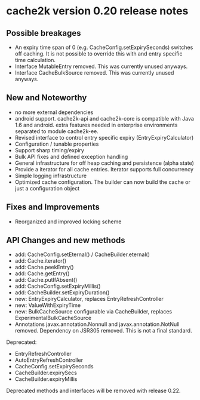 # cache2k version 0.20 release notes

## Possible breakages

  * An expiry time span of 0 (e.g. CacheConfig.setExpirySeconds) switches off caching.
    It is not possible to override this with and entry specific time calculation.
  * Interface MutableEntry removed. This was currently unused anyways.
  * Interface CacheBulkSource removed. This was currently unused anyways.
   

## New and Noteworthy

  * no more external dependencies
  * android support. cache2k-api and cache2k-core is compatible with Java 1.6 and android.
    extra features needed in enterprise environments separated to module cache2k-ee.
  * Revised interface to control entry specific expiry (EntryExpiryCalculator)
  * Configuration / tunable properties
  * Support sharp timing/expiry
  * Bulk API fixes and defined exception handling
  * General infrastructure for off heap caching and persistence (alpha state)  
  * Provide a iterator for all cache entries. Iterator supports full concurrency
  * Simple logging infrastructure
  * Optimized cache configuration. The builder can now build the cache or just a configuration object

## Fixes and Improvements

  * Reorganized and improved locking scheme

## API Changes and new methods

  * add: CacheConfig.setEternal() / CacheBuilder.eternal()
  * add: Cache.iterator()
  * add: Cache.peekEntry()
  * add: Cache.getEntry()
  * add: Cache.putIfAbsent()
  * add: CacheConfig.setExpiryMillis()
  * add: CacheBuilder.setExpiryDuration()
  * new: EntryExpiryCalculator, replaces EntryRefreshController
  * new: ValueWithExpiryTime
  * new: BulkCacheSource configurable via CacheBuilder, replaces ExperimentalBulkCacheSource
  * Annotations javax.annotation.Nonnull and javax.annotation.NotNull removed. 
    Dependency on JSR305 removed. This is not a final standard.
 
Deprecated:

  * EntryRefreshController
  * AutoEntryRefreshController
  * CacheConfig.setExpirySeconds
  * CacheBuilder.expirySecs
  * CacheBuilder.expiryMillis
  
Deprecated methods and interfaces will be removed with release 0.22.   
